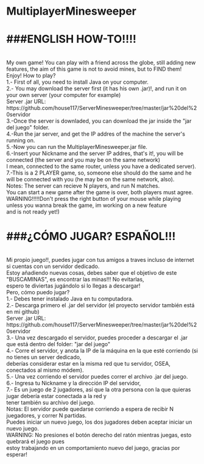 # MultiplayerMinesweeper
<h1>###ENGLISH HOW-TO!!!!</h1><br />
My own game! You can play with a friend across the globe, 
still adding new features, the aim of this game is not to avoid mines, but to FIND them! Enjoy!
How to play?<br />
1.- First of all, you need to install Java on your computer. <br />
2.- You may download the server first (it has his own .jar)!, and run it on your own server (your computer for example)<br />
Server .jar URL: https://github.com/house117/ServerMinesweeper/tree/master/jar%20del%20servidor <br />
3.-Once the server is downladed, you can download the jar inside the "jar del juego" folder.<br />
4.-Run the jar server, and get the IP addres of the machine the server's running on.<br />
5.-Now you can run the MultiplayerMinesweeper.jar file.<br />
6.-Insert your Nickname and the server IP addres, that's it!, you will be connected (the server and you may be on the same network)<br />
I mean, connected to the same router, unless you have a dedicated server).<br />
7.-This is a 2 PLAYER game, so, someone else should do the same and he will be connected with you (he may be on the same network, also).<br />
Notes: The server can recieve N players, and run N matches.<br />
You can start a new game after the game is over, both players must agree.<br />
WARNING!!!!!Don't press the right button of your mouse while playing unless you wanna break the game, im working on a new feature<br />
and is not ready yet!)<br />
<h1>###¿CÓMO JUGAR? ESPAÑOL!!!</h1><br />
Mi propio juego!!, puedes jugar con tus amigos a traves incluso de internet si cuentas con un servidor dedicado.<br />
Estoy añadiendo nuevas cosas, debes saber que el objetivo de este "BUSCAMINAS", es encontrar las minas!!! No evitarlas,<br />
espero te diviertas jugándolo si lo llegas a descargar!<br />
Pero, cómo puedo jugar?<br />
1.- Debes tener instalado Java en tu computadora.<br />
2.- Descarga primero el .jar del servidor (el proyecto servidor también está en mi github)<br />
Server .jar URL: https://github.com/house117/ServerMinesweeper/tree/master/jar%20del%20servidor <br />
3.- Una vez descargado el servidor, puedes proceder a descargar el .jar que está dentro del folder: "jar del juego"<br />
4.- Corre el servidor, y anota la IP de la máquina en la que esté corriendo (si no tienes un server dedicado, <br />
deberías considerar estar en la misma red que tu servidor, OSEA, conectados al mismo módem).<br />
5.- Una vez corriendo el servidor puedes correr el archivo .jar del juego.<br />
6.- Ingresa tu Nickname y la dirección IP del servidor, <br />
7.- Es un juego de 2 jugadores, así que la otra persona con la que quieras jugar debería estar conectada a la red y<br />
tener también su archivo del juego.<br />
Notas: El servidor puede quedarse corriendo a espera de recibir N juegadores, y correr N partidas. <br />
Puedes iniciar un nuevo juego, los dos jugadores deben aceptar iniciar un nuevo juego.<br />
WARNING: No presiones el botón derecho del ratón mientras juegas, esto quebrará el juego pues<br />
estoy trabajando en un comportamiento nuevo del juego, gracias por esperar!<br />
